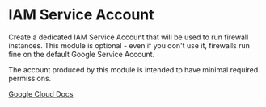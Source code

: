 # IAM Service Account

Create a dedicated IAM Service Account that will be used to run firewall instances.
This module is optional - even if you don't use it, firewalls run fine on the default Google Service Account.

The account produced by this module is intended to have minimal required permissions.

[Google Cloud Docs](https://cloud.google.com/compute/docs/access/create-enable-service-accounts-for-instances#best_practices)
